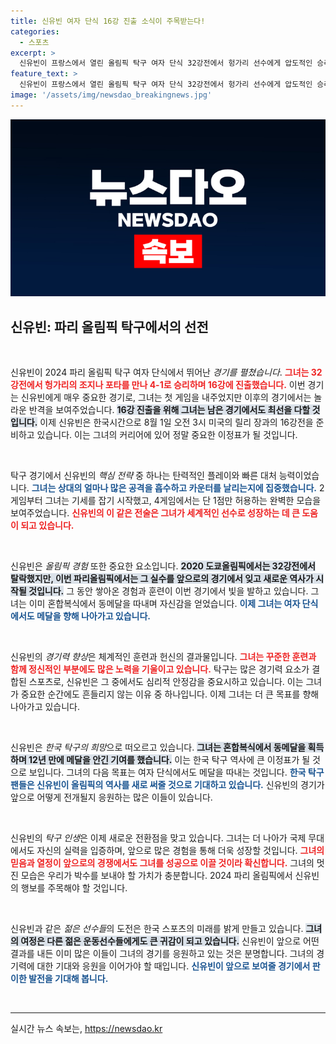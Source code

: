 ```yaml
---
title: 신유빈 여자 단식 16강 진출 소식이 주목받는다!
categories:
  - 스포츠
excerpt: >
  신유빈이 프랑스에서 열린 올림픽 탁구 여자 단식 32강전에서 헝가리 선수에게 압도적인 승리를 거두며 16강에 진출했습니다. 혼합복식 동메달에 이어 단식에서도 메달을 향한 도전을 이어갑니다!
feature_text: >
  신유빈이 프랑스에서 열린 올림픽 탁구 여자 단식 32강전에서 헝가리 선수에게 압도적인 승리를 거두며 16강에 진출했습니다. 혼합복식 동메달에 이어 단식에서도 메달을 향한 도전을 이어갑니다!
image: '/assets/img/newsdao_breakingnews.jpg'
---
```


<p><img src="/assets/img/newsdao_breakingnews.jpg" alt="firstkoreanews 속보" /></p>

<h2 data-ke-size="size26">신유빈: 파리 올림픽 탁구에서의 선전</h2>

<p data-ke-size="size16">&nbsp;</p>

<p>신유빈이 2024 파리 올림픽 탁구 여자 단식에서 뛰어난 <em>경기를 펼쳤습니다</em>. <b><span style="color: #ee2323;">그녀는 32강전에서 헝가리의 조지나 포타를 만나 4-1로 승리하며 16강에 진출했습니다.</span></b> 이번 경기는 신유빈에게 매우 중요한 경기로, 그녀는 첫 게임을 내주었지만 이후의 경기에서는 놀라운 반격을 보여주었습니다. <b><span style="background-color: #21538527;">16강 진출을 위해 그녀는 남은 경기에서도 최선을 다할 것입니다.</span></b> 이제 신유빈은 한국시간으로 8월 1일 오전 3시 미국의 릴리 장과의 16강전을 준비하고 있습니다. 이는 그녀의 커리어에 있어 정말 중요한 이정표가 될 것입니다.</p>

<p data-ke-size="size16">&nbsp;</p>

<p>탁구 경기에서 신유빈의 <em>핵심 전략</em> 중 하나는 탄력적인 플레이와 빠른 대처 능력이었습니다. <b><span style="color: #1a5490;">그녀는 상대의 얼마나 많은 공격을 흡수하고 카운터를 날리는지에 집중했습니다.</span></b> 2게임부터 그녀는 기세를 잡기 시작했고, 4게임에서는 단 1점만 허용하는 완벽한 모습을 보여주었습니다. <b><span style="color: #ee2323;">신유빈의 이 같은 전술은 그녀가 세계적인 선수로 성장하는 데 큰 도움이 되고 있습니다.</span></b></p>

<p data-ke-size="size16">&nbsp;</p>

<p>신유빈은 <em>올림픽 경험</em> 또한 중요한 요소입니다. <b><span style="background-color: #21538527;">2020 도쿄올림픽에서는 32강전에서 탈락했지만, 이번 파리올림픽에서는 그 실수를 앞으로의 경기에서 잊고 새로운 역사가 시작될 것입니다.</span></b> 그 동안 쌓아온 경험과 훈련이 이번 경기에서 빛을 발하고 있습니다. 그녀는 이미 혼합복식에서 동메달을 따내며 자신감을 얻었습니다. <b><span style="color: #1a5490;">이제 그녀는 여자 단식에서도 메달을 향해 나아가고 있습니다.</span></b></p>

<p data-ke-size="size16">&nbsp;</p>

<p>신유빈의 <em>경기력 향상</em>은 체계적인 훈련과 헌신의 결과물입니다. <b><span style="color: #ee2323;">그녀는 꾸준한 훈련과 함께 정신적인 부분에도 많은 노력을 기울이고 있습니다.</span></b> 탁구는 많은 경기력 요소가 결합된 스포츠로, 신유빈은 그 중에서도 심리적 안정감을 중요시하고 있습니다. 이는 그녀가 중요한 순간에도 흔들리지 않는 이유 중 하나입니다. 이제 그녀는 더 큰 목표를 향해 나아가고 있습니다.</p>

<p data-ke-size="size16">&nbsp;</p>

<p>신유빈은 <em>한국 탁구의 희망</em>으로 떠오르고 있습니다. <b><span style="background-color: #21538527;">그녀는 혼합복식에서 동메달을 획득하며 12년 만에 메달을 안긴 기여를 했습니다.</span></b> 이는 한국 탁구 역사에 큰 이정표가 될 것으로 보입니다. 그녀의 다음 목표는 여자 단식에서도 메달을 따내는 것입니다. <b><span style="color: #1a5490;">한국 탁구 팬들은 신유빈이 올림픽의 역사를 새로 써줄 것으로 기대하고 있습니다.</span></b> 신유빈의 경기가 앞으로 어떻게 전개될지 응원하는 많은 이들이 있습니다.</p>

<p data-ke-size="size16">&nbsp;</p>

<p>신유빈의 <em>탁구 인생</em>은 이제 새로운 전환점을 맞고 있습니다. 그녀는 더 나아가 국제 무대에서도 자신의 실력을 입증하며, 앞으로 많은 경험을 통해 더욱 성장할 것입니다. <b><span style="color: #ee2323;">그녀의 믿음과 열정이 앞으로의 경쟁에서도 그녀를 성공으로 이끌 것이라 확신합니다.</span></b> 그녀의 멋진 모습은 우리가 박수를 보내야 할 가치가 충분합니다. 2024 파리 올림픽에서 신유빈의 행보를 주목해야 할 것입니다.</p>

<p data-ke-size="size16">&nbsp;</p>

<p>신유빈과 같은 <em>젊은 선수들</em>의 도전은 한국 스포츠의 미래를 밝게 만들고 있습니다. <b><span style="background-color: #21538527;">그녀의 여정은 다른 젊은 운동선수들에게도 큰 귀감이 되고 있습니다.</span></b> 신유빈이 앞으로 어떤 결과를 내든 이미 많은 이들이 그녀의 경기를 응원하고 있는 것은 분명합니다. 그녀의 경기력에 대한 기대와 응원을 이어가야 할 때입니다. <b><span style="color: #1a5490;">신유빈이 앞으로 보여줄 경기에서 판이한 발전을 기대해 봅니다.</span></b></p>

<p data-ke-size="size16">&nbsp;</p>

<hr>
실시간 뉴스 속보는, <a href="https://newsdao.kr" rel="dofollow">https://newsdao.kr</a>


